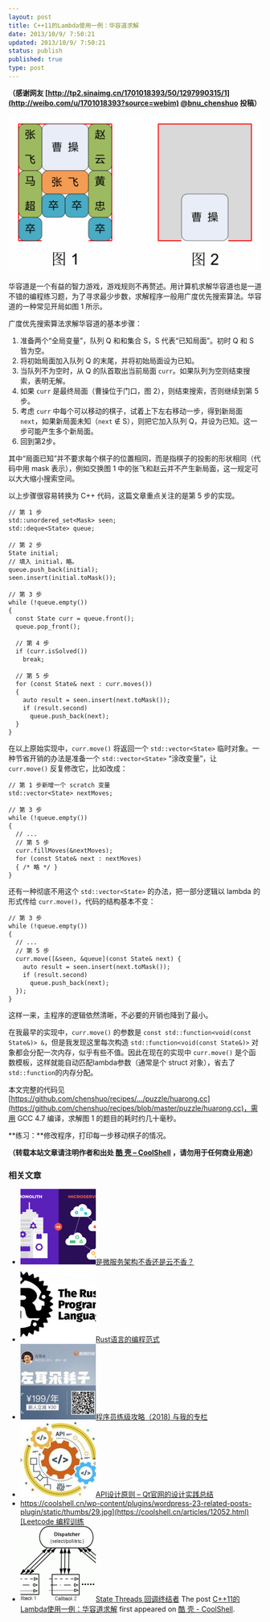 ```yaml
---
layout: post
title: C++11的Lambda使用一例：华容道求解
date: 2013/10/9/ 7:50:21
updated: 2013/10/9/ 7:50:21
status: publish
published: true
type: post
---
```


**（感谢网友 [http://tp2.sinaimg.cn/1701018393/50/1297990315/1](http://weibo.com/u/1701018393?source=webim) [@bnu\_chenshuo](http://weibo.com/u/1701018393?source=webim "bnu_chenshuo") 投稿）**


![](../wp-content/uploads/2013/10/huarong.png)


华容道是一个有益的智力游戏，游戏规则不再赘述。用计算机求解华容道也是一道不错的编程练习题，为了寻求最少步数，求解程序一般用广度优先搜索算法。华容道的一种常见开局如图 1 所示。


广度优先搜索算法求解华容道的基本步骤：


1. 准备两个“全局变量”，队列 Q 和和集合 S，S 代表“已知局面”。初时 Q 和 S 皆为空。
2. 将初始局面加入队列 Q 的末尾，并将初始局面设为已知。
3. 当队列不为空时，从 Q 的队首取出当前局面 `curr`。如果队列为空则结束搜索，表明无解。
4. 如果 `curr` 是最终局面（曹操位于门口，图 2），则结束搜索，否则继续到第 5 步。
5. 考虑 `curr` 中每个可以移动的棋子，试着上下左右移动一步，得到新局面 `next`，如果新局面未知（`next` ∉ S），则把它加入队列 Q，并设为已知。这一步可能产生多个新局面。
6. 回到第2步。


其中“局面已知”并不要求每个棋子的位置相同，而是指棋子的投影的形状相同（代码中用 mask 表示），例如交换图 1 中的张飞和赵云并不产生新局面，这一规定可以大大缩小搜索空间。


以上步骤很容易转换为 C++ 代码，这篇文章重点关注的是第 5 步的实现。




```
// 第 1 步
std::unordered_set<Mask> seen;
std::deque<State> queue;

// 第 2 步
State initial;
// 填入 initial，略。
queue.push_back(initial);
seen.insert(initial.toMask());

// 第 3 步
while (!queue.empty())
{
  const State curr = queue.front();
  queue.pop_front();

  // 第 4 步
  if (curr.isSolved())
    break;

  // 第 5 步
  for (const State& next : curr.moves())
  {
    auto result = seen.insert(next.toMask());
    if (result.second)
      queue.push_back(next);
  }
}
```

在以上原始实现中，`curr.move()` 将返回一个 `std::vector<State>` 临时对象。一种节省开销的办法是准备一个 `std::vector<State>` “涂改变量”，让 `curr.move()` 反复修改它，比如改成：



```
// 第 1 步新增一个 scratch 变量
std::vector<State> nextMoves;

// 第 3 步
while (!queue.empty())
{
  // ...
  // 第 5 步
  curr.fillMoves(&nextMoves);
  for (const State& next : nextMoves)
  { /* 略 */ }
}
```

还有一种彻底不用这个 `std::vector<State>` 的办法，把一部分逻辑以 lambda 的形式传给 `curr.move()`，代码的结构基本不变：



```
// 第 3 步
while (!queue.empty())
{
  // ...
  // 第 5 步
  curr.move([&seen, &queue](const State& next) {
    auto result = seen.insert(next.toMask());
    if (result.second)
      queue.push_back(next);
  });
}
```

这样一来，主程序的逻辑依然清晰，不必要的开销也降到了最小。


在我最早的实现中，`curr.move()` 的参数是 `const std::function<void(const State&)> &`，但是我发现这里每次构造 `std::function<void(const State&)>` 对象都会分配一次内存，似乎有些不值。因此在现在的实现中 `curr.move()` 是个函数模板，这样就能自动匹配lambda参数（通常是个 struct 对象），省去了 `std::function`的内存分配。


本文完整的代码见 [https://github.com/chenshuo/recipes/…/puzzle/huarong.cc](https://github.com/chenshuo/recipes/blob/master/puzzle/huarong.cc)，需用 GCC 4.7 编译，求解图 1 的题目的耗时约几十毫秒。


**练习：**修改程序，打印每一步移动棋子的情况。



**（转载本站文章请注明作者和出处 [酷 壳 – CoolShell](https://coolshell.cn/) ，请勿用于任何商业用途）**



### 相关文章

* [![是微服务架构不香还是云不香？](../wp-content/uploads/2023/05/monolith.microservices-150x150.png)](https://coolshell.cn/articles/22422.html)[是微服务架构不香还是云不香？](https://coolshell.cn/articles/22422.html)
* [![Rust语言的编程范式](../wp-content/uploads/2020/03/rust-social-wide-150x150.jpg)](https://coolshell.cn/articles/20845.html)[Rust语言的编程范式](https://coolshell.cn/articles/20845.html)
* [![程序员练级攻略（2018)  与我的专栏](../wp-content/uploads/2018/05/300x262-150x150.jpg)](https://coolshell.cn/articles/18360.html)[程序员练级攻略（2018) 与我的专栏](https://coolshell.cn/articles/18360.html)
* [![API设计原则 – Qt官网的设计实践总结](../wp-content/uploads/2017/07/api-design-300x278-2-150x150.jpg)](https://coolshell.cn/articles/18024.html)[API设计原则 – Qt官网的设计实践总结](https://coolshell.cn/articles/18024.html)
* [https://coolshell.cn/wp-content/plugins/wordpress-23-related-posts-plugin/static/thumbs/29.jpg](https://coolshell.cn/articles/12052.html)[Leetcode 编程训练](https://coolshell.cn/articles/12052.html)
* [![State Threads 回调终结者](../wp-content/uploads/2014/10/edsm-150x150.gif)](https://coolshell.cn/articles/12012.html)[State Threads 回调终结者](https://coolshell.cn/articles/12012.html)
The post [C++11的Lambda使用一例：华容道求解](https://coolshell.cn/articles/10476.html) first appeared on [酷 壳 - CoolShell](https://coolshell.cn).